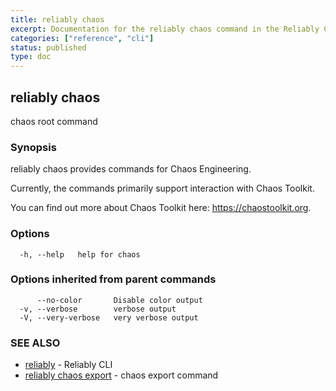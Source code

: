 ```yaml
---
title: reliably chaos
excerpt: Documentation for the reliably chaos command in the Reliably CLI
categories: ["reference", "cli"]
status: published
type: doc
---
```

## reliably chaos

chaos root command

### Synopsis

reliably chaos provides commands for Chaos Engineering.

Currently, the commands primarily support interaction with Chaos Toolkit.

You can find out more about Chaos Toolkit here: https://chaostoolkit.org.


### Options

```
  -h, --help   help for chaos
```

### Options inherited from parent commands

```
      --no-color       Disable color output
  -v, --verbose        verbose output
  -V, --very-verbose   very verbose output
```

### SEE ALSO

* [reliably](/docs/reference/cli/reliably/)	 - Reliably CLI
* [reliably chaos export](/docs/reference/cli/reliably-chaos-export/)	 - chaos export command

